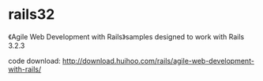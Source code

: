 rails32
=======

《Agile Web Development with Rails》samples designed to work with Rails 3.2.3

code download: http://download.huihoo.com/rails/agile-web-development-with-rails/

